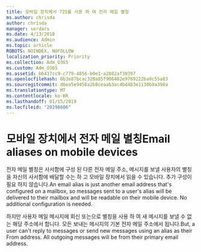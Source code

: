 ```yaml
---
title: 모바일 장치에서 725를 사용 하 여 전자 메일 별칭
ms.author: chrisda
author: chrisda
manager: serdars
ms.date: 4/13/2018
ms.audience: Admin
ms.topic: article
ROBOTS: NOINDEX, NOFOLLOW
localization_priority: Priority
ms.collection: Adm_O365
ms.custom: Adm_O365
ms.assetid: b6417cc9-c779-4856-b0e1-a2882af39397
ms.openlocfilehash: 0b3e87bcac328a85f906482e9769222ba8c55a83
ms.sourcegitcommit: d6ea5e9458a2b8ceaab3ac4bd483e1130b9a398a
ms.translationtype: MT
ms.contentlocale: ko-KR
ms.lasthandoff: 01/15/2019
ms.locfileid: "28298606"
---
```

# <a name="email-aliases-on-mobile-devices"></a><span data-ttu-id="016de-102">모바일 장치에서 전자 메일 별칭</span><span class="sxs-lookup"><span data-stu-id="016de-102">Email aliases on mobile devices</span></span>

<span data-ttu-id="016de-p101">전자 메일 별칭은 사서함에 구성 된 다른 전자 메일 주소, 메시지를 보낼 사용자의 별칭을 자신의 사서함에 배달할 수는 하 고 모바일 장치에서 읽을 수 있습니다. 추가 구성이 필요 하지 않습니다.</span><span class="sxs-lookup"><span data-stu-id="016de-p101">An email alias is just another email address that's configured on a mailbox, so messages sent to a user's alias will be delivered to their mailbox and will be readable on their mobile device. No additional configuration is needed.</span></span>
  
<span data-ttu-id="016de-p102">하지만 사용자 메일 메시지에 회신 또는으로 별칭을 사용 하 여 새 메시지를 보낼 수 없는 해당 주소에서 합니다. 모든 보내는 메시지의 기본 전자 메일 주소에서 됩니다.</span><span class="sxs-lookup"><span data-stu-id="016de-p102">But, a user can't reply to messages or send new messages using an alias as their From address. All outgoing messages will be from their primary email address.</span></span>
  

